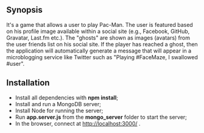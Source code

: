 ## Synopsis

It's a game that allows a user to play Pac-Man. 
The user is featured based on his profile image available within a social site (e.g., Facebook, GitHub, Gravatar, Last.fm etc.).
The "ghosts" are shown as images (avatars) from the user friends list on his social site.
If the player has reached a ghost, then the application will automatically generate a message that will appear in a microblogging service like Twitter such as "Playing #FaceMaze, I swallowed #user".


## Installation

- Install all dependencies with **npm install**;
- Install and run a MongoDB server;
- Install Node for running the server;
- Run **app.server.js** from the **mongo_server** folder to start the server;
- In the browser, connect at [http://localhost:3000/]() .
